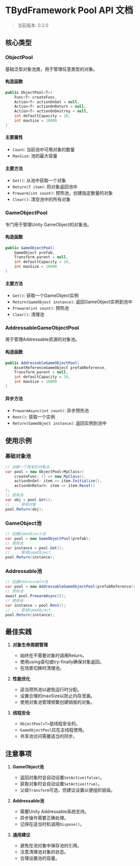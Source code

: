 # TBydFramework Pool API 文档

> 当前版本: 0.2.0

## 核心类型

### ObjectPool<T>
基础泛型对象池类，用于管理任意类型的对象。

#### 构造函数 
```csharp
public ObjectPool<T>(
    Func<T> createFunc,
    Action<T> actionOnGet = null,
    Action<T> actionOnReturn = null,
    Action<T> actionOnDestroy = null,
    int defaultCapacity = 10,
    int maxSize = 10000
)
```

#### 主要属性
- `Count`: 当前池中可用对象的数量
- `MaxSize`: 池的最大容量

#### 主要方法
- `Get()`: 从池中获取一个对象
- `Return(T item)`: 将对象返回池中
- `Prewarm(int count)`: 预热池，创建指定数量的对象
- `Clear()`: 清空池中的所有对象

### GameObjectPool
专门用于管理Unity GameObject的对象池。

#### 构造函数
```csharp
public GameObjectPool(
    GameObject prefab,
    Transform parent = null,
    int defaultCapacity = 10,
    int maxSize = 10000
)
```

#### 主要方法
- `Get()`: 获取一个GameObject实例
- `Return(GameObject instance)`: 返回GameObject实例到池中
- `Prewarm(int count)`: 预热池
- `Clear()`: 清理池

### AddressableGameObjectPool
用于管理Addressable资源的对象池。

#### 构造函数
```csharp
public AddressableGameObjectPool(
    AssetReferenceGameObject prefabReference,
    Transform parent = null,
    int defaultCapacity = 10,
    int maxSize = 10000
)
```

#### 异步方法
- `PrewarmAsync(int count)`: 异步预热池
- `Rent()`: 获取一个实例
- `Return(GameObject instance)`: 返回实例到池中

## 使用示例

### 基础对象池
```csharp
// 创建一个简单的对象池
var pool = new ObjectPool<MyClass>(
    createFunc: () => new MyClass(),
    actionOnGet: item => item.Initialize(),
    actionOnReturn: item => item.Reset()
);
// 使用池
var obj = pool.Get();
// ... 使用对象
pool.Return(obj);
```

### GameObject池
```csharp
// 创建GameObject池
var pool = new GameObjectPool(prefab);
// 使用池
var instance = pool.Get();
// ... 使用GameObject
pool.Return(instance);
```

### Addressable池
```csharp
// 创建Addressable池
var pool = new AddressableGameObjectPool(prefabReference);
// 预热池
await pool.PrewarmAsync(5);
// 使用池
var instance = pool.Rent();
// ... 使用GameObject
pool.Return(instance);
```

## 最佳实践

1. **对象生命周期管理**
   - 始终在不需要对象时调用Return。
   - 使用using语句或try-finally确保对象返回。
   - 在场景切换时清理池。

2. **性能优化**
   - 适当预热池以避免运行时分配。
   - 设置合理的maxSize以防止内存泄漏。
   - 使用对象池管理频繁创建销毁的对象。

3. **线程安全**
   - `ObjectPool<T>`是线程安全的。
   - `GameObjectPool`应在主线程使用。
   - 共享池访问需要适当的同步。

## 注意事项

1. **GameObject池**
   - 返回对象时会自动设置`SetActive(false)`。
   - 获取对象时会自动设置`SetActive(true)`。
   - 父级`Transform`可选，但建议设置以便组织层级。

2. **Addressable池**
   - 需要Unity Addressable系统支持。
   - 异步操作需要正确处理。
   - 记得在适当时机调用`Dispose()`。

3. **通用建议**
   - 避免在池对象中保存池的引用。
   - 注意清理池对象的状态。
   - 合理设置池的容量。
